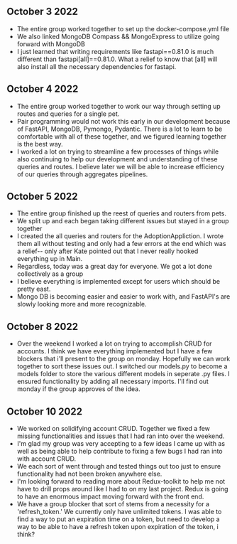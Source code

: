 ## October 3 2022
- The entire group worked together to set up the docker-compose.yml file
- We also linked MongoDB Compass && MongoExpress to utilize going forward with MongoDB
- I just learned that writing requirements like fastapi==0.81.0 is much different than fastapi[all]==0.81.0.  What a relief to know that [all] will also install all the necessary dependencies for fastapi. 

## October 4 2022
- The entire group worked together to work our way through setting up routes and queries for a single pet.
- Pair programming would not work this early in our development because of FastAPI, MongoDB, Pymongo, Pydantic.  There is a lot to learn to be comfortable with all of these together, and we figured learning together is the best way.
- I worked a lot on trying to streamline a few processes of things while also continuing to help our development and understanding of these queries and routes.  I believe later we will be able to increase efficiency of our queries through aggregates pipelines.  

## October 5 2022
- The entire group finished up the reest of queries and routers from pets.  
- We split up and each began taking different issues but stayed in a group together
- I created the all queries and routers for the AdoptionAppliction.  I wrote them all without testing and only had a few errors at the end which was a relief-- only after Kate pointed out that I never really hooked everything up in Main.
- Regardless, today was a great day for everyone.  We got a lot done collectively as a group
- I believe everything is implemented except for users which should be pretty east. 
- Mongo DB is becoming easier and easier to work with, and FastAPI's are slowly looking more and more recognizable.

## October 8 2022
- Over the weekend I worked a lot on trying to accomplish CRUD for accounts.  I think we have everything implemented but I have a few blockers that i'll present to the group on monday. Hopefully we can work together to sort these issues out.  I switched our models.py to become a models folder to store the various different models in seperate .py files.  I ensured functionality by adding all necessary imports.  I'll find out monday if the group approves of the idea.

## October 10 2022
- We worked on solidifying account CRUD. Together we fixed a few missing functionalities and issues that I had ran into over the weekend. 
- I'm glad my group was very accepting to a few ideas I came up with as well as being able to help contribute to fixing a few bugs I had ran into with account CRUD.  
- We each sort of went through and tested things out too just to ensure functionality had not been broken anywhere else.  
- I'm looking forward to reading more about Redux-toolkit to help me not have to drill props around like I had to on my last project.  Redux is going to have an enormous impact moving forward with the front end.
- We have a group blocker that sort of stems from a necessity for a 'refresh_token.'  We currently only have unlimited tokens.  I was able to find a way to put an expiration time on a token, but need to develop a way to be able to have a refresh token upon expiration of the token, i think?